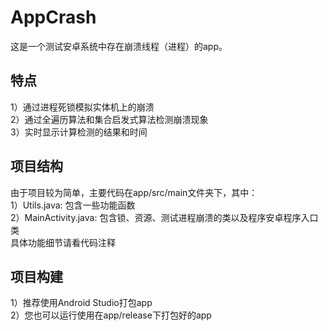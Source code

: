 # AppCrash
这是一个测试安卓系统中存在崩溃线程（进程）的app。
## 特点
1）通过进程死锁模拟实体机上的崩溃  
2）通过全遍历算法和集合启发式算法检测崩溃现象  
3）实时显示计算检测的结果和时间  
## 项目结构
由于项目较为简单，主要代码在app/src/main文件夹下，其中：  
1）Utils.java: 包含一些功能函数  
2）MainActivity.java: 包含锁、资源、测试进程崩溃的类以及程序安卓程序入口类    
具体功能细节请看代码注释  
## 项目构建
1）推荐使用Android Studio打包app  
2）您也可以运行使用在app/release下打包好的app  
